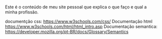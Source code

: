 Este é o conteúdo de meu site pessoal que explica o que faço e qual a minha profissão. 

documentção css:
https://www.w3schools.com/css/
Documentação html https://www.w3schools.com/html/html_intro.asp
Documentação semantica: https://developer.mozilla.org/pt-BR/docs/Glossary/Semantics